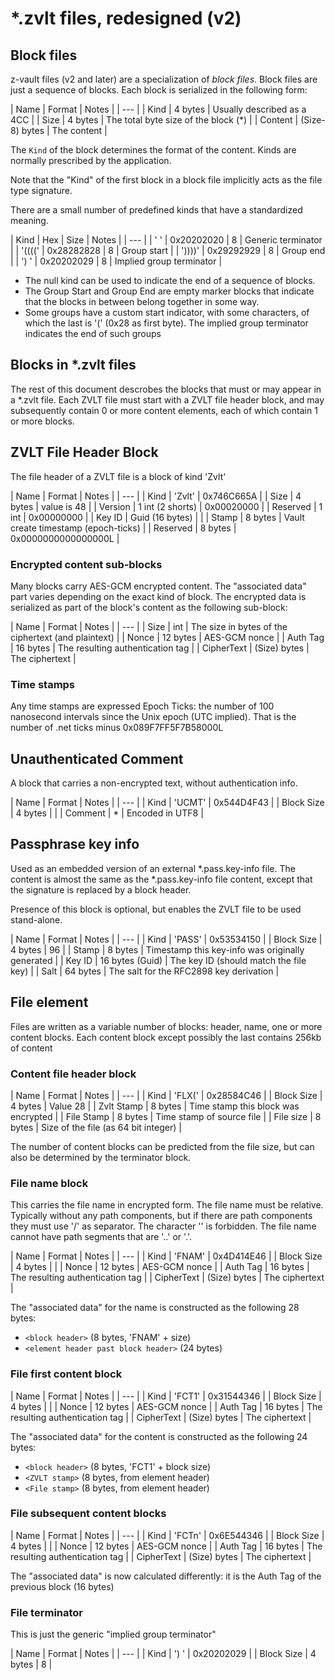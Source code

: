 ﻿# *.zvlt files, redesigned (v2)

## Block files

z-vault files (v2 and later) are a specialization of _block files_.
Block files are just a sequence of blocks. Each block is serialized
in the following form:

| Name | Format | Notes |
| --- |
| Kind | 4 bytes | Usually described as a 4CC |
| Size | 4 bytes | The total byte size of the block (*) |
| Content | (Size-8) bytes | The content |

The `Kind` of the block determines the format of the content. Kinds
are normally prescribed by the application.

Note that the "Kind" of the first block in a block file implicitly
acts as the file type signature.

There are a small number of predefined kinds that have a standardized meaning.

| Kind | Hex | Size | Notes |
| --- |
| '    ' | 0x20202020 | 8 | Generic terminator |
| '((((' | 0x28282828 | 8 | Group start |
| '))))' | 0x29292929 | 8 | Group end |
| ')   ' | 0x20202029 | 8 | Implied group terminator |

* The null kind can be used to indicate the end of a sequence of blocks.
* The Group Start and Group End are empty marker blocks that indicate that
the blocks in between belong together in some way.
* Some groups have a custom start indicator, with some characters,
of which the last is '(' (0x28 as first byte). The implied group
terminator indicates the end of such groups

## Blocks in *.zvlt files

The rest of this document descrobes the blocks that must or may
appear in a *.zvlt file. Each ZVLT file must start with a ZVLT file
header block, and may subsequently contain 0 or more content elements,
each of which contain 1 or more blocks.

## ZVLT File Header Block

The file header of a ZVLT file is a block of kind 'Zvlt'

| Name | Format | Notes |
| --- | 
| Kind | 'Zvlt' | 0x746C665A |
| Size | 4 bytes | value is 48 |
| Version | 1 int (2 shorts) | 0x00020000 |
| Reserved | 1 int | 0x00000000 |
| Key ID | Guid (16 bytes) | |
| Stamp | 8 bytes | Vault create timestamp (epoch-ticks) |
| Reserved | 8 bytes | 0x0000000000000000L |

### Encrypted content sub-blocks

Many blocks carry AES-GCM encrypted content. The "associated data" part
varies depending on the exact kind of block. The encrypted data is
serialized as part of the block's content as the following sub-block:

| Name | Format | Notes |
| --- |
| Size | int | The size in bytes of the ciphertext (and plaintext) |
| Nonce | 12 bytes | AES-GCM nonce |
| Auth Tag | 16 bytes | The resulting authentication tag |
| CipherText | (Size) bytes | The ciphertext |

### Time stamps

Any time stamps are expressed Epoch Ticks: the number of 100 nanosecond
intervals since the Unix epoch (UTC implied). That is the number of 
.net ticks minus 0x089F7FF5F7B58000L

## Unauthenticated Comment

A block that carries a non-encrypted text, without authentication
info.

| Name | Format | Notes |
| --- |
| Kind | 'UCMT' | 0x544D4F43 |
| Block Size | 4 bytes | |
| Comment | * | Encoded in UTF8 |

## Passphrase key info

Used as an embedded version of an external *.pass.key-info file. The
content is almost the same as the *.pass.key-info file content, except
that the signature is replaced by a block header.

Presence of this block is optional, but enables the ZVLT file to be used
stand-alone.

| Name | Format | Notes |
| --- |
| Kind | 'PASS' | 0x53534150 |
| Block Size | 4 bytes | 96 |
| Stamp | 8 bytes | Timestamp this key-info was originally generated |
| Key ID | 16 bytes (Guid) | The key ID (should match the file key) |
| Salt | 64 bytes | The salt for the RFC2898 key derivation |

## File element

Files are written as a variable number of blocks: header, name, one or
more content blocks. Each content block except possibly
the last contains 256kb of content

### Content file header block

| Name | Format | Notes |
| --- |
| Kind | 'FLX(' | 0x28584C46 |
| Block Size | 4 bytes | Value 28 |
| Zvlt Stamp | 8 bytes | Time stamp this block was encrypted |
| File Stamp | 8 bytes | Time stamp of source file |
| File size | 8 bytes | Size of the file (as 64 bit integer) |

The number of content blocks can be predicted from the file size, but
can also be determined by the terminator block.

### File name block

This carries the file name in encrypted form. The file name must
be relative. Typically without any path components, but if there are path
components they must use '/' as separator. The character '\' is forbidden.
The file name cannot have path segments that are '..' or '.'.

| Name | Format | Notes |
| --- |
| Kind | 'FNAM' | 0x4D414E46 |
| Block Size | 4 bytes | |
| Nonce | 12 bytes | AES-GCM nonce |
| Auth Tag | 16 bytes | The resulting authentication tag |
| CipherText | (Size) bytes | The ciphertext |

The "associated data" for the name is constructed as the following
28 bytes:

* `<block header>` (8 bytes, 'FNAM' + size)
* `<element header past block header>` (24 bytes)

### File first content block

| Name | Format | Notes |
| --- |
| Kind | 'FCT1' | 0x31544346 |
| Block Size | 4 bytes | |
| Nonce | 12 bytes | AES-GCM nonce |
| Auth Tag | 16 bytes | The resulting authentication tag |
| CipherText | (Size) bytes | The ciphertext |

The "associated data" for the content is constructed as the following
24 bytes:

* `<block header>` (8 bytes, 'FCT1' + block size)
* `<ZVLT stamp>` (8 bytes, from element header)
* `<File stamp>` (8 bytes, from element header)

### File subsequent content blocks

| Name | Format | Notes |
| --- |
| Kind | 'FCTn' | 0x6E544346 |
| Block Size | 4 bytes | |
| Nonce | 12 bytes | AES-GCM nonce |
| Auth Tag | 16 bytes | The resulting authentication tag |
| CipherText | (Size) bytes | The ciphertext |

The "associated data" is now calculated differently: it is
the Auth Tag of the previous block (16 bytes)

### File terminator

This is just the generic "implied group terminator"

| Name | Format | Notes |
| --- |
| Kind | ')   ' | 0x20202029 |
| Block Size | 4 bytes | 8 |
